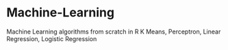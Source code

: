 # Machine-Learning
Machine Learning algorithms from scratch in R
K Means, Perceptron, Linear Regression, Logistic Regression
